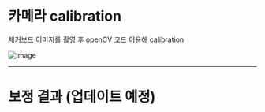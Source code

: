 # 카메라 calibration
체커보드 이미지를 촬영 후 openCV 코드 이용해 calibration

![image](https://github.com/hyam29/python/assets/112690912/7592cdac-dcd5-4adf-a5d1-3af087bed007)

---

# 보정 결과 (업데이트 예정)
